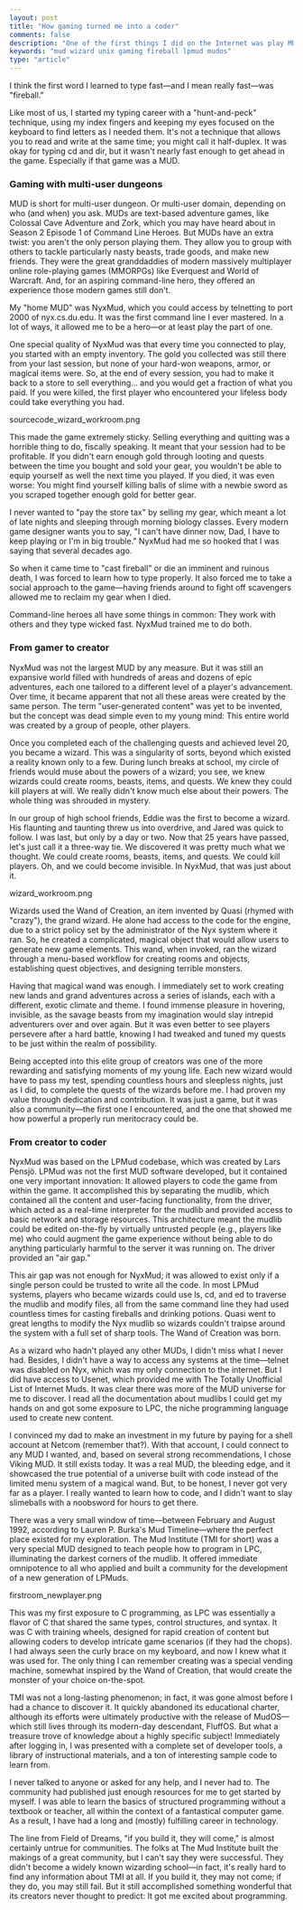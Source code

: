 ```yaml
---
layout: post
title: "How gaming turned me into a coder"
comments: false
description: "One of the first things I did on the Internet was play MUDs - text-based, multi-player adventure games. Little did I know that they were preparing me for a satisfying career in tech."
keywords: "mud wizard unix gaming fireball lpmud mudos"
type: "article"
---
```


I think the first word I learned to type fast—and I mean really fast—was "fireball."

Like most of us, I started my typing career with a "hunt-and-peck" technique, using my index fingers and keeping my eyes focused on the keyboard to find letters as I needed them. It's not a technique that allows you to read and write at the same time; you might call it half-duplex. It was okay for typing cd and dir, but it wasn't nearly fast enough to get ahead in the game. Especially if that game was a MUD.

### Gaming with multi-user dungeons

MUD is short for multi-user dungeon. Or multi-user domain, depending on who (and when) you ask. MUDs are text-based adventure games, like Colossal Cave Adventure and Zork, which you may have heard about in Season 2 Episode 1 of Command Line Heroes. But MUDs have an extra twist: you aren't the only person playing them. They allow you to group with others to tackle particularly nasty beasts, trade goods, and make new friends. They were the great granddaddies of modern massively multiplayer online role-playing games (MMORPGs) like Everquest and World of Warcraft. And, for an aspiring command-line hero, they offered an experience those modern games still don't.

My "home MUD" was NyxMud, which you could access by telnetting to port 2000 of nyx.cs.du.edu. It was the first command line I ever mastered. In a lot of ways, it allowed me to be a hero—or at least play the part of one.

One special quality of NyxMud was that every time you connected to play, you started with an empty inventory. The gold you collected was still there from your last session, but none of your hard-won weapons, armor, or magical items were. So, at the end of every session, you had to make it back to a store to sell everything… and you would get a fraction of what you paid. If you were killed, the first player who encountered your lifeless body could take everything you had.

sourcecode_wizard_workroom.png

This made the game extremely sticky. Selling everything and quitting was a horrible thing to do, fiscally speaking. It meant that your session had to be profitable. If you didn't earn enough gold through looting and quests between the time you bought and sold your gear, you wouldn't be able to equip yourself as well the next time you played. If you died, it was even worse: You might find yourself killing balls of slime with a newbie sword as you scraped together enough gold for better gear.

I never wanted to "pay the store tax" by selling my gear, which meant a lot of late nights and sleeping through morning biology classes. Every modern game designer wants you to say, "I can't have dinner now, Dad, I have to keep playing or I'm in big trouble." NyxMud had me so hooked that I was saying that several decades ago.

So when it came time to "cast fireball" or die an imminent and ruinous death, I was forced to learn how to type properly. It also forced me to take a social approach to the game—having friends around to fight off scavengers allowed me to reclaim my gear when I died.

Command-line heroes all have some things in common: They work with others and they type wicked fast. NyxMud trained me to do both.

### From gamer to creator 

NyxMud was not the largest MUD by any measure. But it was still an expansive world filled with hundreds of areas and dozens of epic adventures, each one tailored to a different level of a player's advancement. Over time, it became apparent that not all these areas were created by the same person. The term "user-generated content" was yet to be invented, but the concept was dead simple even to my young mind: This entire world was created by a group of people, other players.

Once you completed each of the challenging quests and achieved level 20, you became a wizard. This was a singularity of sorts, beyond which existed a reality known only to a few. During lunch breaks at school, my circle of friends would muse about the powers of a wizard; you see, we knew wizards could create rooms, beasts, items, and quests. We knew they could kill players at will. We really didn't know much else about their powers. The whole thing was shrouded in mystery.

In our group of high school friends, Eddie was the first to become a wizard. His flaunting and taunting threw us into overdrive, and Jared was quick to follow. I was last, but only by a day or two. Now that 25 years have passed, let's just call it a three-way tie. We discovered it was pretty much what we thought. We could create rooms, beasts, items, and quests. We could kill players. Oh, and we could become invisible. In NyxMud, that was just about it.

wizard_workroom.png

Wizards used the Wand of Creation, an item invented by Quasi (rhymed with "crazy"), the grand wizard. He alone had access to the code for the engine, due to a strict policy set by the administrator of the Nyx system where it ran. So, he created a complicated, magical object that would allow users to generate new game elements. This wand, when invoked, ran the wizard through a menu-based workflow for creating rooms and objects, establishing quest objectives, and designing terrible monsters.

Having that magical wand was enough. I immediately set to work creating new lands and grand adventures across a series of islands, each with a different, exotic climate and theme. I found immense pleasure in hovering, invisible, as the savage beasts from my imagination would slay intrepid adventurers over and over again. But it was even better to see players persevere after a hard battle, knowing I had tweaked and tuned my quests to be just within the realm of possibility.

Being accepted into this elite group of creators was one of the more rewarding and satisfying moments of my young life. Each new wizard would have to pass my test, spending countless hours and sleepless nights, just as I did, to complete the quests of the wizards before me. I had proven my value through dedication and contribution. It was just a game, but it was also a community—the first one I encountered, and the one that showed me how powerful a properly run meritocracy could be.

### From creator to coder

NyxMud was based on the LPMud codebase, which was created by Lars Pensjö. LPMud was not the first MUD software developed, but it contained one very important innovation: It allowed players to code the game from within the game. It accomplished this by separating the mudlib, which contained all the content and user-facing functionality, from the driver, which acted as a real-time interpreter for the mudlib and provided access to basic network and storage resources. This architecture meant the mudlib could be edited on-the-fly by virtually untrusted people (e.g., players like me) who could augment the game experience without being able to do anything particularly harmful to the server it was running on. The driver provided an "air gap."

This air gap was not enough for NyxMud; it was allowed to exist only if a single person could be trusted to write all the code. In most LPMud systems, players who became wizards could use ls, cd, and ed to traverse the mudlib and modify files, all from the same command line they had used countless times for casting fireballs and drinking potions. Quasi went to great lengths to modify the Nyx mudlib so wizards couldn't traipse around the system with a full set of sharp tools. The Wand of Creation was born.

As a wizard who hadn't played any other MUDs, I didn't miss what I never had. Besides, I didn't have a way to access any systems at the time—telnet was disabled on Nyx, which was my only connection to the internet. But I did have access to Usenet, which provided me with The Totally Unofficial List of Internet Muds. It was clear there was more of the MUD universe for me to discover. I read all the documentation about mudlibs I could get my hands on and got some exposure to LPC, the niche programming language used to create new content.

I convinced my dad to make an investment in my future by paying for a shell account at Netcom (remember that?). With that account, I could connect to any MUD I wanted, and, based on several strong recommendations, I chose Viking MUD. It still exists today. It was a real MUD, the bleeding edge, and it showcased the true potential of a universe built with code instead of the limited menu system of a magical wand. But, to be honest, I never got very far as a player. I really wanted to learn how to code, and I didn't want to slay slimeballs with a noobsword for hours to get there.

There was a very small window of time—between February and August 1992, according to Lauren P. Burka's Mud Timeline—where the perfect place existed for my exploration. The Mud Institute (TMI for short) was a very special MUD designed to teach people how to program in LPC, illuminating the darkest corners of the mudlib. It offered immediate omnipotence to all who applied and built a community for the development of a new generation of LPMuds.

firstroom_newplayer.png

This was my first exposure to C programming, as LPC was essentially a flavor of C that shared the same types, control structures, and syntax. It was C with training wheels, designed for rapid creation of content but allowing coders to develop intricate game scenarios (if they had the chops). I had always seen the curly brace on my keyboard, and now I knew what it was used for. The only thing I can remember creating was a special vending machine, somewhat inspired by the Wand of Creation, that would create the monster of your choice on-the-spot.

TMI was not a long-lasting phenomenon; in fact, it was gone almost before I had a chance to discover it. It quickly abandoned its educational charter, although its efforts were ultimately productive with the release of MudOS—which still lives through its modern-day descendant, FluffOS. But what a treasure trove of knowledge about a highly specific subject! Immediately after logging in, I was presented with a complete set of developer tools, a library of instructional materials, and a ton of interesting sample code to learn from.

I never talked to anyone or asked for any help, and I never had to. The community had published just enough resources for me to get started by myself. I was able to learn the basics of structured programming without a textbook or teacher, all within the context of a fantastical computer game. As a result, I have had a long and (mostly) fulfilling career in technology.

The line from Field of Dreams, "if you build it, they will come," is almost certainly untrue for communities. The folks at The Mud Institute built the makings of a great community, but I can't say they were successful. They didn't become a widely known wizarding school—in fact, it's really hard to find any information about TMI at all. If you build it, they may not come; if they do, you may still fail. But it still accomplished something wonderful that its creators never thought to predict: It got me excited about programming.

